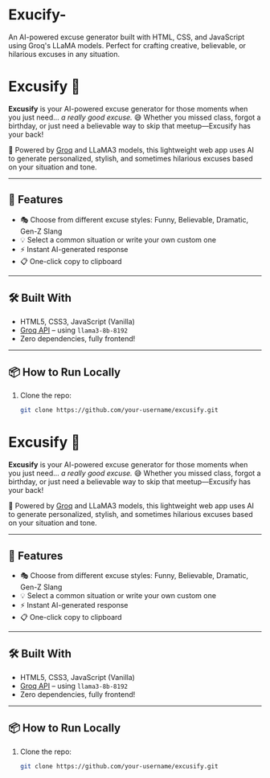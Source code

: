 # Exucify-
 An AI-powered excuse generator built with HTML, CSS, and JavaScript using Groq's LLaMA models. Perfect for crafting creative, believable, or hilarious excuses in any situation.
# Excusify 💬

**Excusify** is your AI-powered excuse generator for those moments when you just need... *a really good excuse.* 😅 Whether you missed class, forgot a birthday, or just need a believable way to skip that meetup—Excusify has your back!

🧠 Powered by [Groq](https://groq.com) and LLaMA3 models, this lightweight web app uses AI to generate personalized, stylish, and sometimes hilarious excuses based on your situation and tone.

---

## 🚀 Features

- 🎭 Choose from different excuse styles: Funny, Believable, Dramatic, Gen-Z Slang
- 💡 Select a common situation or write your own custom one
- ⚡ Instant AI-generated response
- 📋 One-click copy to clipboard

---

## 🛠️ Built With

- HTML5, CSS3, JavaScript (Vanilla)
- [Groq API](https://console.groq.com) – using `llama3-8b-8192`
- Zero dependencies, fully frontend!

---

## 📦 How to Run Locally

1. Clone the repo:
   ```bash
   git clone https://github.com/your-username/excusify.git
# Excusify 💬

**Excusify** is your AI-powered excuse generator for those moments when you just need... *a really good excuse.* 😅 Whether you missed class, forgot a birthday, or just need a believable way to skip that meetup—Excusify has your back!

🧠 Powered by [Groq](https://groq.com) and LLaMA3 models, this lightweight web app uses AI to generate personalized, stylish, and sometimes hilarious excuses based on your situation and tone.

---

## 🚀 Features

- 🎭 Choose from different excuse styles: Funny, Believable, Dramatic, Gen-Z Slang
- 💡 Select a common situation or write your own custom one
- ⚡ Instant AI-generated response
- 📋 One-click copy to clipboard

---

## 🛠️ Built With

- HTML5, CSS3, JavaScript (Vanilla)
- [Groq API](https://console.groq.com) – using `llama3-8b-8192`
- Zero dependencies, fully frontend!

---

## 📦 How to Run Locally

1. Clone the repo:
   ```bash
   git clone https://github.com/your-username/excusify.git
